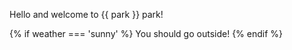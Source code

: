 Hello and welcome to {{ park }} park!

{% if weather === 'sunny' %}
  You should go outside!
{% endif %}